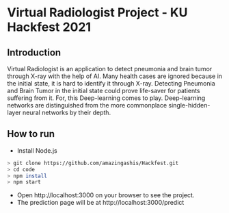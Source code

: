 # Virtual Radiologist Project - KU Hackfest 2021

## Introduction

Virtual Radiologist is an application to detect pneumonia and brain tumor through X-ray with the help of AI. Many health cases are ignored because in the initial state, it is hard to identify it through X-ray. Detecting Pneumonia and Brain Tumor in the initial state could prove life-saver for patients suffering from it. For, this Deep-learning comes to play. Deep-learning networks are distinguished from the more commonplace single-hidden-layer neural networks by their depth. 

## How to run
- Install Node.js
 
```bash
> git clone https://github.com/amazingashis/Hackfest.git
> cd code
> npm install
> npm start
```

- Open http://localhost:3000 on your browser to see the project.
- The prediction page will be at http://localhost:3000/predict
